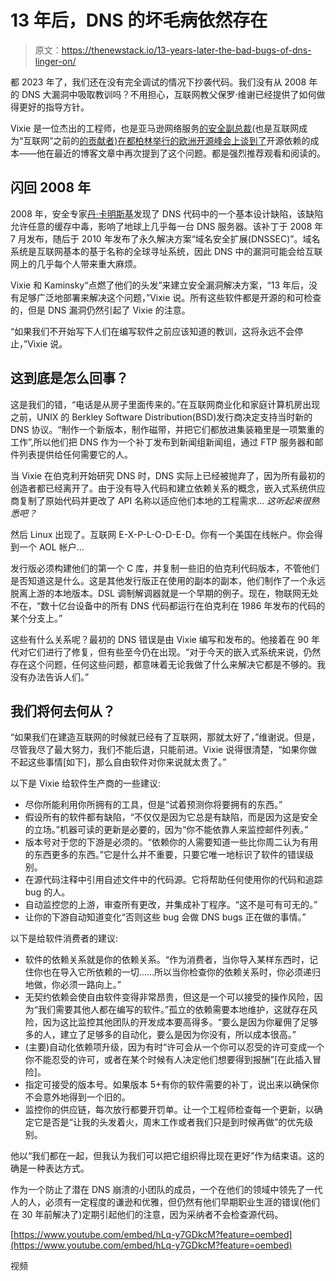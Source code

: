# 13 年后，DNS 的坏毛病依然存在

> 原文：<https://thenewstack.io/13-years-later-the-bad-bugs-of-dns-linger-on/>

都 2023 年了，我们还在没有完全调试的情况下抄袭代码。我们没有从 2008 年的 DNS 大漏洞中吸取教训吗？不用担心，互联网教父保罗·维谢已经提供了如何做得更好的指导方针。

Vixie 是一位杰出的工程师，也是亚马逊网络服务[的安全副总裁](https://aws.amazon.com/?utm_content=inline-mention)(也是互联网成为“互联网”之前的[的贡献者)](https://thenewstack.io/paul-vixie-story-of-an-internet-hero/)[在都柏林举行的欧洲开源峰会上谈到了](https://aws.amazon.com/blogs/opensource/why-bad-bugs-in-dns-and-other-open-source-code-just-wont-go-away/)开源依赖的成本——他在最近的博客文章中再次提到了这个问题。都是强烈推荐观看和阅读的。

## **闪回 2008 年**

2008 年，安全专家[丹·卡明斯基](https://www.internethalloffame.org/inductee/dan-kaminsky/)发现了 DNS 代码中的一个基本设计缺陷，该缺陷允许任意的缓存中毒，影响了地球上几乎每一台 DNS 服务器。该补丁于 2008 年 7 月发布，随后于 2010 年发布了永久解决方案“域名安全扩展(DNSSEC)”。域名系统是互联网基本的基于名称的全球寻址系统，因此 DNS 中的漏洞可能会给互联网上的几乎每个人带来重大麻烦。

Vixie 和 Kaminsky“点燃了他们的头发”来建立安全漏洞解决方案，“13 年后，没有足够广泛地部署来解决这个问题，”Vixie 说。所有这些软件都是开源的和可检查的，但是 DNS 漏洞仍然引起了 Vixie 的注意。

“如果我们不开始写下人们在编写软件之前应该知道的教训，这将永远不会停止，”Vixie 说。

## **这到底是怎么回事？**

这是我们的错，“电话是从房子里面传来的。”在互联网商业化和家庭计算机房出现之前，UNIX 的 Berkley Software Distribution(BSD)发行商决定支持当时新的 DNS 协议。“制作一个新版本，制作磁带，并把它们都放进集装箱里是一项繁重的工作”,所以他们把 DNS 作为一个补丁发布到新闻组新闻组，通过 FTP 服务器和邮件列表提供给任何需要它的人。

当 Vixie 在伯克利开始研究 DNS 时，DNS 实际上已经被抛弃了，因为所有最初的创造者都已经离开了。由于没有导入代码和建立依赖关系的概念，嵌入式系统供应商复制了原始代码并更改了 API 名称以适应他们本地的工程需求… *这听起来很熟悉吧？*

然后 Linux 出现了。互联网 E-X-P-L-O-D-E-D。你有一个美国在线帐户。你会得到一个 AOL 帐户…

发行版必须构建他们的第一个 C 库，并复制一些旧的伯克利代码版本，不管他们是否知道这是什么。这是其他发行版正在使用的副本的副本，他们制作了一个永远脱离上游的本地版本。DSL 调制解调器就是一个早期的例子。现在，物联网无处不在，“数十亿台设备中的所有 DNS 代码都运行在伯克利在 1986 年发布的代码的某个分支上。”

这些有什么关系呢？最初的 DNS 错误是由 Vixie 编写和发布的。他接着在 90 年代对它们进行了修复，但有些至今仍在出现。“对于今天的嵌入式系统来说，仍然存在这个问题，任何这些问题，都意味着无论我做了什么来解决它都是不够的。我没有办法告诉人们。”

## **我们将何去何从？**

“如果我们在建造互联网的时候就已经有了互联网，那就太好了，”维谢说。但是，尽管我尽了最大努力，我们不能后退，只能前进。Vixie 说得很清楚，“如果你做不起这些事情[如下]，那么自由软件对你来说就太贵了。”

以下是 Vixie 给软件生产商的一些建议:

*   尽你所能利用你所拥有的工具，但是“试着预测你将要拥有的东西。”
*   假设所有的软件都有缺陷，“不仅仅是因为它总是有缺陷，而是因为这是安全的立场。”机器可读的更新是必要的，因为“你不能依靠人来监控邮件列表。”
*   版本号对于您的下游是必须的。“依赖你的人需要知道一些比你周二认为有用的东西更多的东西。”它是什么并不重要，只要它唯一地标识了软件的错误级别。
*   在源代码注释中引用自述文件中的代码源。它将帮助任何使用你的代码和追踪 bug 的人。
*   自动监控您的上游，审查所有更改，并集成补丁程序。“这不是可有可无的。”
*   让你的下游自动知道变化“否则这些 bug 会做 DNS bugs 正在做的事情。”

以下是给软件消费者的建议:

*   软件的依赖关系就是你的依赖关系。“作为消费者，当你导入某样东西时，记住你也在导入它所依赖的一切……所以当你检查你的依赖关系时，你必须递归地做，你必须一路向上。”
*   无契约依赖会使自由软件变得非常昂贵，但这是一个可以接受的操作风险，因为“我们需要其他人都在编写的软件。”孤立的依赖需要本地维护，这就存在风险，因为这比监控其他团队的开发成本要高得多。“要么是因为你雇佣了足够多的人，建立了足够多的自动化，要么是因为你没有，所以成本很高。”
*   (主要)自动化依赖项升级，因为有时“许可会从一个你可以忍受的许可变成一个你不能忍受的许可，或者在某个时候有人决定他们想要得到报酬”[在此插入冒险]。
*   指定可接受的版本号。如果版本 5+有你的软件需要的补丁，说出来以确保你不会意外地得到一个旧的。
*   监控你的供应链，每次放行都要开罚单。让一个工程师检查每一个更新，以确定它是否是“让我的头发着火，周末工作或者我们只是到时候再做”的优先级别。

他以“我们都在一起，但我认为我们可以把它组织得比现在更好”作为结束语。这的确是一种表达方式。

作为一个防止了潜在 DNS 崩溃的小团队的成员，一个在他们的领域中领先了一代人的人，必须有一定程度的谦逊和优雅，但仍然有他们早期职业生涯的错误(他们在 30 年前解决了)定期引起他们的注意，因为采纳者不会检查源代码。

[https://www.youtube.com/embed/hLq-y7GDkcM?feature=oembed](https://www.youtube.com/embed/hLq-y7GDkcM?feature=oembed)

视频

<svg xmlns:xlink="http://www.w3.org/1999/xlink" viewBox="0 0 68 31" version="1.1"><title>Group</title> <desc>Created with Sketch.</desc></svg>